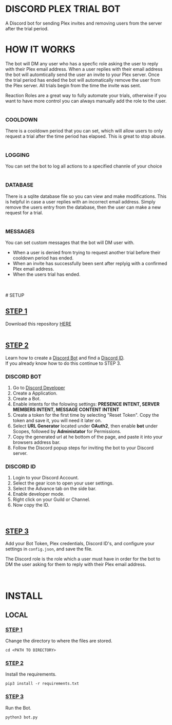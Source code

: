 # DISCORD PLEX TRIAL BOT
A Discord bot for sending Plex invites and removing users from the server after the trial period.

# HOW IT WORKS
The bot will DM any user who has a specfic role asking the user to reply with their Plex email address. When a user replies with their email address the bot will automtically send the user an invite to your Plex server. Once the trial period has ended the bot will automatically remove the user from the Plex server. All trials begin from the time the invite was sent.

Reaction Roles are a great way to fully automate your trials, otherwise if you want to have more control you can always manually add the role to the user.
<br />
<br />
### COOLDOWN
There is a cooldown period that you can set, which will allow users to only request a trial after the time period has elapsed. This is great to stop abuse.
<br />
<br />
### LOGGING
You can set the bot to log all actions to a specified channle of your choice
<br />
<br />
### DATABASE
There is a sqlite database file so you can view and make modifications. This is helpful in case a user replies with an incorrect email address. Simply remove the users entry from the database, then the user can make a new request for a trial. 
<br />
<br />
### MESSAGES
You can set custom messages that the bot will DM user with. 
- When a user is denied from trying to request another trial before their cooldown period has ended.
- When an invite has successfully been sent after replyig with a confirmed Plex email address.
- When the users trial has ended.
<br />
<br />
# SETUP

## <ins>STEP 1</ins>

Download this repository [HERE](https://github.com/zluckytraveler/discord-hierarchy-roles/archive/refs/heads/main.zip) 
<br />
<br />
## <ins>STEP 2</ins>
Learn how to create a <ins>Discord Bot</ins> and find a <ins>Discord ID</ins>.<br />
If you already know how to do this continue to STEP 3.

### DISCORD BOT
1. Go to [Discord Developer](https://discord.com/developers)
2. Create a Application.
3. Create a Bot.
4. Enable intents for the folowing settings: **PRESENCE INTENT, SERVER MEMBERS INTENT, MESSAGE CONTENT INTENT**
5. Create a token for the first time by selecting "Reset Token". Copy the token and save it, you will need it later on.
6. Select **URL Generator** located under **OAuth2**, then enable **bot** under Scopes, followed by **Administator** for Permissions.
7. Copy the generated url at he bottom of the page, and paste it into your browsers address bar.
8. Follow the Discord popup steps for inviting the bot to your Discord server.

### DISCORD ID
1. Login to your Discord Account.
2. Select the gear icon to open your user settings.
3. Select the Advance tab on the side bar.
4. Enable developer mode.
5. Right click on your Guild or Channel.
8. Now copy the ID.  
<br />

## <ins>STEP 3</ins>
Add your Bot Token, Plex credentials, Discord ID's, and configure your settings in `config.json`, and save the file.

The Discord role is the role which a user must have in order for the bot to DM the user asking for them to reply with their Plex email address.
<br />
<br />
<br />
# INSTALL

## LOCAL

### <ins>STEP 1</ins>

Change the directory to where the files are stored.

```cd <PATH TO DIRECTORY>```

### <ins>STEP 2</ins>

Install the requirements. <br />

```pip3 install -r requirements.txt```


### <ins>STEP 3</ins>

Run the Bot. <br />

```python3 bot.py```
